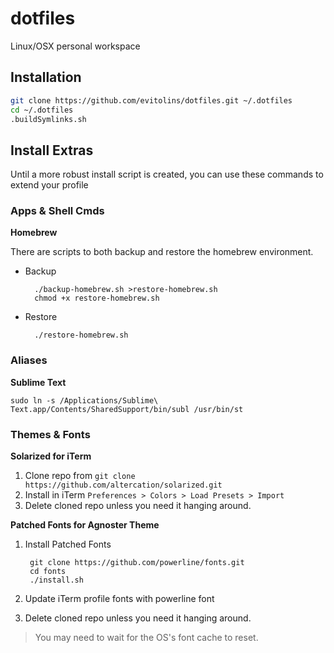 dotfiles
===============================================================================
Linux/OSX personal workspace


Installation
-------------------------------------------------------------------------------
```bash
git clone https://github.com/evitolins/dotfiles.git ~/.dotfiles
cd ~/.dotfiles
.buildSymlinks.sh
```


Install Extras
-------------------------------------------------------------------------------
Until a more robust install script is created, you can use these commands to extend your profile

### Apps & Shell Cmds
__Homebrew__

There are scripts to both backup and restore the homebrew environment.

- Backup

        ./backup-homebrew.sh >restore-homebrew.sh
        chmod +x restore-homebrew.sh


- Restore

        ./restore-homebrew.sh


### Aliases
__Sublime Text__

    sudo ln -s /Applications/Sublime\ Text.app/Contents/SharedSupport/bin/subl /usr/bin/st


### Themes & Fonts
__Solarized for iTerm__

1. Clone repo from `git clone https://github.com/altercation/solarized.git`
2. Install in iTerm `Preferences > Colors > Load Presets > Import`
3. Delete cloned repo unless you need it hanging around.

__Patched Fonts for Agnoster Theme__

1. Install Patched Fonts

        git clone https://github.com/powerline/fonts.git
        cd fonts
        ./install.sh

2. Update iTerm profile fonts with powerline font
3. Delete cloned repo unless you need it hanging around.

> You may need to wait for the OS's font cache to reset.